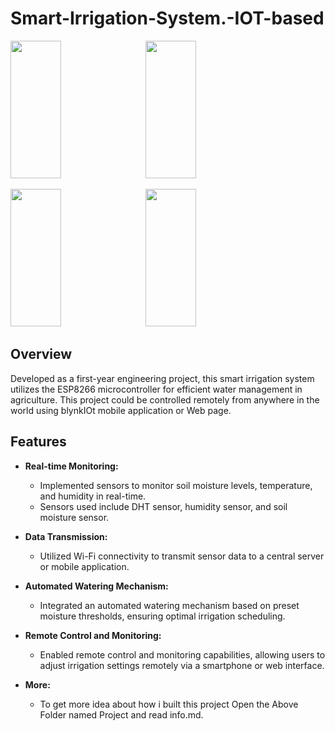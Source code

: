 # Smart-Irrigation-System.-IOT-based


<img src="https://github.com/user-attachments/assets/52404694-9969-4c35-93f5-d238ecf9b4b7" width=40% height="220" /> &ensp; <img src="https://github.com/user-attachments/assets/55172946-d1c7-45d3-959f-df6639213cb6" width=40% height="220" /> 

<img src="https://github.com/user-attachments/assets/ead672be-d382-4be6-8947-c75c33cd7dfd" width=40% height="220" /> &ensp; <img src="https://github.com/user-attachments/assets/a33607c2-db09-41fc-8cfd-8298ad5d18df" width=40% height="220" /> 





## Overview
Developed as a first-year engineering project, this smart irrigation system utilizes the ESP8266 microcontroller for efficient water management in agriculture. This project could be controlled remotely from anywhere in the world using blynkIOt mobile application or Web page. 

## Features
- **Real-time Monitoring:**
  - Implemented sensors to monitor soil moisture levels, temperature, and humidity in real-time.
  - Sensors used include DHT sensor, humidity sensor, and soil moisture sensor.

- **Data Transmission:**
  - Utilized Wi-Fi connectivity to transmit sensor data to a central server or mobile application.

- **Automated Watering Mechanism:**
  - Integrated an automated watering mechanism based on preset moisture thresholds, ensuring optimal irrigation scheduling.

- **Remote Control and Monitoring:**
  - Enabled remote control and monitoring capabilities, allowing users to adjust irrigation settings remotely via a smartphone or web interface.
- **More:**
  - To get more idea about how i built this project Open the Above Folder named Project and read info.md.
